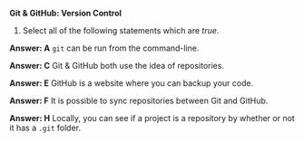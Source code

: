 **Git & GitHub: Version Control**

1. Select all of the following statements which are *true*.

**Answer:  A** `git` can be run from the command-line.

**Answer:  C** Git & GitHub both use the idea of repositories.

**Answer:  E** GitHub is a website where you can backup your code.

**Answer:  F** It is possible to sync repositories between Git and GitHub.

**Answer:  H** Locally, you can see if a project is a repository by whether or not it has a `.git` folder.
